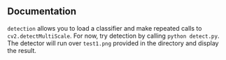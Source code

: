 Documentation
------------------

`detection` allows you to load a classifier and make repeated calls to 
`cv2.detectMultiScale`. For now, try detection by calling 
`python detect.py`. The detector will run over `test1.png` provided in the 
directory and display the result.
